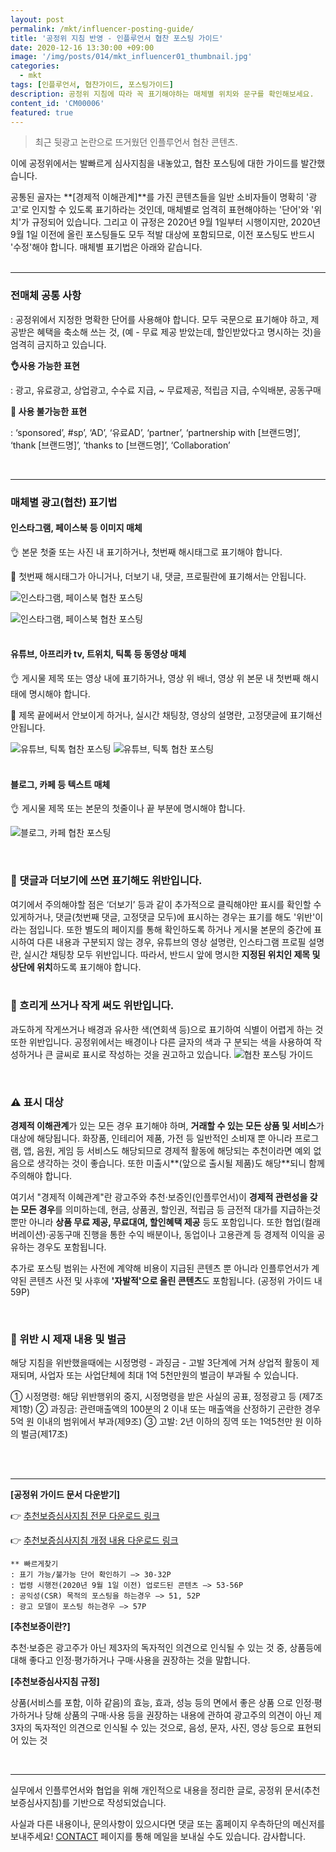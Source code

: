 ```yaml
---
layout: post
permalink: /mkt/influencer-posting-guide/
title: '공정위 지침 반영 - 인플루언서 협찬 포스팅 가이드'
date: 2020-12-16 13:30:00 +09:00
image: '/img/posts/014/mkt_influencer01_thumbnail.jpg'
categories:
  - mkt
tags: [인플루언서, 협찬가이드, 포스팅가이드]
description: 공정위 지침에 따라 꼭 표기해야하는 매체별 위치와 문구를 확인해보세요.
content_id: 'CM00006'
featured: true
---
```


> 최근 뒷광고 논란으로 뜨거웠던 인플루언서 협찬 콘텐츠.

이에 공정위에서는 발빠르게 심사지침을 내놓았고, 협찬 포스팅에 대한 가이드를 발간했습니다.

공통된 골자는 **[경제적 이해관계]**를 가진 콘텐츠들을 일반 소비자들이 명확히 '광고'로 인지할 수 있도록 표기하라는 것인데, 매체별로 엄격히 표현해야하는 '단어'와 '위치'가 규정되어 있습니다. 그리고 이 규정은 2020년 9월 1일부터 시행이지만, 2020년 9월 1일 이전에 올린 포스팅들도 모두 적발 대상에 포함되므로, 이전 포스팅도 반드시 '수정'해야 합니다. 매체별 표기법은 아래와 같습니다.<br><br>



------

### 전매체 공통 사항

: 공정위에서 지정한 명확한 단어를 사용해야 합니다. 모두 국문으로 표기해야 하고, 제공받은 혜택을 축소해 쓰는 것, (예 - 무료 제공 받았는데, 할인받았다고 명시하는 것)을 엄격히 금지하고 있습니다.

**👌사용 가능한 표현** 

: 광고, 유료광고, 상업광고, 수수료 지급, ~ 무료제공, 적립금 지급, 수익배분, 공동구매

**🚫 사용 불가능한 표현** 

: ‘sponsored’, #sp’, ‘AD’, ‘유료AD’, ‘partner’, ‘partnership with [브랜드명]’, ‘thank [브랜드명]’, ‘thanks to [브랜드명]’, ‘Collaboration’

<br>

------

### 매체별 광고(협찬) 표기법

#### 인스타그램, 페이스북 등 이미지 매체

👌 본문 첫줄 또는 사진 내 표기하거나, 첫번째 해시태그로 표기해야 합니다.

🚫 첫번째 해시태그가 아니거나, 더보기 내, 댓글, 프로필란에 표기해서는 안됩니다.<br>

![인스타그램, 페이스북 협찬 포스팅](/img/posts/014/01.png)

![인스타그램, 페이스북 협찬 포스팅](/img/posts/014/02.png)<br><br>

#### 유튜브, 아프리카 tv, 트위치, 틱톡 등 동영상 매체

👌 게시물 제목 또는 영상 내에 표기하거나, 영상 위 배너, 영상 위 본문 내 첫번째 해시태에 명시해야 합니다.

🚫 제목 끝에써서 안보이게 하거나, 실시간 채팅창, 영상의 설명란, 고정댓글에 표기해선 안됩니다.<br>

![유튜브, 틱톡 협찬 포스팅](/img/posts/014/03.png)
![유튜브, 틱톡 협찬 포스팅](/img/posts/014/04.png)<br><br>

#### 블로그, 카페 등 텍스트 매체
👌 게시물 제목 또는 본문의 첫줄이나 끝 부분에 명시해야 합니다.<br>

![블로그, 카페 협찬 포스팅](/img/posts/014/05.png)

<br>

### 🚫 댓글과 더보기에 쓰면 표기해도 위반입니다.

여기에서 주의해야할 점은 ‘더보기’ 등과 같이 추가적으로 클릭해야만 표시를 확인할 수 있게하거나, 댓글(첫번째 댓글, 고정댓글 모두)에 표시하는 경우는 표기를 해도 '위반'이라는 점입니다. 또한 별도의 페이지를 통해 확인하도록 하거나 게시물 본문의 중간에 표시하여 다른 내용과 구분되지 않는 경우, 유튜브의 영상 설명란, 인스타그램 프로필 설명란, 실시간 채팅창 모두 위반입니다. 따라서, 반드시 앞에 명시한 **지정된 위치인 제목 및 상단에 위치**하도록 표기해야 합니다.
<br><br>

### 🚫 흐리게 쓰거나 작게 써도 위반입니다.

과도하게 작게쓰거나 배경과 유사한 색(연회색 등)으로 표기하여 식별이 어렵게 하는 것 또한 위반입니다. 공정위에서는 배경이나 다른 글자의 색과 구 분되는 색을 사용하여 작성하거나 큰 글씨로 표시로 작성하는 것을 권고하고 있습니다.
![협찬 포스팅 가이드](/img/posts/014/06.png)

<br>

### ⚠️ 표시 대상

**경제적 이해관계**가 있는 모든 경우 표기해야 하며, **거래할 수 있는 모든 상품 및 서비스**가 대상에 해당됩니다. 화장품, 인테리어 제품, 가전 등 일반적인 소비재 뿐 아니라 프로그램, 앱, 음원, 게임 등 서비스도 해당되므로 경제적 활동에 해당되는 추천이라면 예외 없음으로 생각하는 것이 좋습니다. 또한 미출시**(앞으로 출시될 제품)도 해당**되니 함께 주의해야 합니다.

여기서 "경제적 이혜관계"란 광고주와 추천·보증인(인플루언서)이 **경제적 관련성을 갖는 모든 경우**를 의미하는데, 현금, 상품권, 할인권, 적립금 등 금전적 대가를 지급하는것 뿐만 아니라 **상품 무료 제공, 무료대여, 할인혜택 제공** 등도 포함입니다. 또한 협업(컬래버레이션)·공동구매 진행을 통한 수익 배분이나, 동업이나 고용관계 등 경제적 이익을 공유하는 경우도 포함됩니다.

추가로 포스팅 범위는 사전에 계약해 비용이 지급된 콘텐츠 뿐 아니라 인플루언서가 계약된 콘텐츠 사전 및 사후에 **'자발적'으로 올린 콘텐츠**도 포함됩니다. (공정위 가이드 내 59P)

<br>

### 🚨 위반 시 제재 내용 및 벌금

해당 지침을 위반했을때에는 시정명령 - 과징금 - 고발 3단계에 거쳐 상업적 활동이 제재되며, 사업자 또는 사업단체에 최대 1억 5천만원의 벌금이 부과될 수 있습니다.

① 시정명령: 해당 위반행위의 중지, 시정명령을 받은 사실의 공표, 정정광고 등 (제7조 제1항) ② 과징금: 관련매출액의 100분의 2 이내 또는 매출액을 산정하기 곤란한 경우 5억 원 이내의 범위에서 부과(제9조) ③ 고발: 2년 이하의 징역 또는 1억5천만 원 이하의 벌금(제17조)

<br><br>

------

**[공정위 가이드 문서 다운받기]**

👉 [추천보증심사지침 전문 다운로드 링크](https://www.ftc.go.kr/www/selectReportUserView.do?key=10&rpttype=1&report_data_no=8706)

👉 [추천보증심사지침 개정 내용 다운로드 링크](https://www.ftc.go.kr/www/selectReportUserView.do?key=10&rpttype=1&report_data_no=8597)

```
** 빠르게찾기
: 표기 가능/불가능 단어 확인하기 —> 30-32P
: 법령 시행전(2020년 9월 1일 이전) 업로드된 콘텐츠 —> 53-56P
: 공익성(CSR) 목적의 포스팅을 하는경우 —> 51, 52P
: 광고 모델이 포스팅 하는경우 —> 57P
```

**[추천보증이란?]**

추천·보증은 광고주가 아닌 제3자의 독자적인 의견으로 인식될 수 있는 것 중, 상품등에 대해 좋다고 인정·평가하거나 구매·사용을 권장하는 것을 말합니다.<br>

**[추천보증심사지침 규정]**

 상품(서비스를 포함, 이하 같음)의 효능, 효과, 성능 등의 면에서 좋은 상품 으로 인정·평가하거나 당해 상품의 구매·사용 등을 권장하는 내용에 관하여 광고주의 의견이 아닌 제3자의 독자적인 의견으로 인식될 수 있는 것으로, 음성, 문자, 사진, 영상 등으로 표현되어 있는 것

<br>

------

실무에서 인플루언서와 협업을 위해 개인적으로 내용을 정리한 글로, 공정위 문서(추천보증심사지침)를 기반으로 작성되었습니다. 

사실과 다른 내용이나, 문의사항이 있으시다면 댓글 또는 홈페이지 우측하단의 메신저를 보내주세요! [CONTACT](https://nohze.com/contact) 페이지를 통해 메일을 보내실 수도 있습니다. 감사합니다.<br><br>